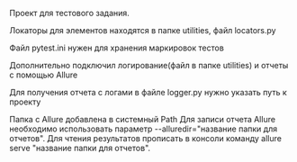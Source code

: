 Проект для тестового задания.

Локаторы для элементов находятся в папке utilities, файл locators.py

Файл pytest.ini нужен для хранения маркировок тестов

Дополнительно подключил логирование(файл в папке utilities) и отчеты с помощью Allure 

Для получения отчета с логами в файле logger.py нужно указать путь к проекту

Папка с Allure добавлена в системный Path
Для записи отчета Allure необходимо использовать параметр --alluredir="название папки для отчетов".
Для чтения результатов прописать в консоли команду allure serve "название папки для отчетов".